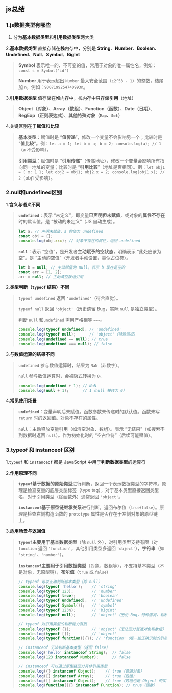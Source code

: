 ## js总结

### 1.js数据类型有哪些

1. 分为**基本数据类型**和**引用数据类型**两大类

2.**基本数据类型** 直接存储在**栈**内存中，分别是 **String**、**Number**、**Boolean**、**Undefined**、**Null**、**Symbol**、**BigInt**

> **Symbol** 表示唯一的、不可变的值，常用于对象的唯一属性名，例如：`const s = Symbol('id')`
>
> **Number** 用于表示超出 `Number` 最大安全范围（`±2^53 - 1`）的整数，结尾加 `n`，例如：`9007199254740993n`。

3.**引用数据类型** 值存储在**堆**内存中，栈内存中只存储**引用**（地址）

> **Object（对象）**、**Array（数组）**、**Function（函数）**、**Date（日期）**、**RegExp（正则表达式）**、**其他特殊对象（`Map`、`Set`）** 

4.关键区别在于**赋值**和**比较**

> **基本类型**：赋值时是 “**值传递**”，修改一个变量不会影响另一个；比较时是 “**值比较**”。例：`let a = 1; let b = a; b = 2; console.log(a); // 1`（a 不受影响）。
>
> **引用类型**：赋值时是 “**引用传递**”（传递地址），修改一个变量会影响所有指向同一地址的变量；比较时是 “**引用比较**”（地址是否相同）。例：`let obj1 = { x: 1 }; let obj2 = obj1; obj2.x = 2; console.log(obj1.x); // 2`（obj1 受影响）。

### 2.null和undefined区别

1.**含义与语义不同**

> **`undefined`**：表示 “未定义”，即变量**已声明但未赋值**，或对象的**属性不存在**时的默认值。是 “被动的未定义”（JS 自动生成）。
>
> ```js
> let a; // 声明未赋值，a 的值为 undefined
> const obj = {};
> console.log(obj.xxx); // 对象不存在的属性，返回 undefined
> ```
>
> **`null`**：表示 “空值”，是开发者**主动赋予的空状态**，明确表示 “此处应该为空”。是 “主动的空值”（开发者手动设置，类似占位符）。
>
> ```js
> let b = null; // 主动赋值为 null，表示 b 现在是空的
> const arr = [1, 2];
> arr = null; // 主动清空数组引用
> ```

2.**类型判断（`typeof` 结果）不同**

> `typeof undefined` 返回 `'undefined'`（符合直觉）。
>
> `typeof null` 返回 `'object'`（历史遗留 Bug，实际 `null` 是独立类型）。
>
> 判断 `null` 和`undefined` 需用严格相等 `===`。
>
> ```js
> console.log(typeof undefined); // 'undefined'
> console.log(typeof null);      // 'object'（特殊情况）
> console.log(undefined == null); // true
> console.log(undefined === null); // false
> ```

3.**与数值运算的结果不同**

> `undefined` 参与数值运算时，结果为 `NaN`（非数字）。
>
> `null` 参与数值运算时，会被隐式转换为 `0`。
>
> ```js
> console.log(undefined + 1); // NaN
> console.log(null + 1);      // 1（null 被转为 0）
> ```

4.**常见使用场景**

> **`undefined`**：变量声明后未赋值。函数参数未传递时的默认值。函数未写 `return` 时的返回值。对象不存在的属性。
>
> **`null`**：主动释放变量引用（如清空对象、数组）。表示 “无结果”（如搜索不到数据时返回 `null`）。作为初始化时的 “空占位符”（后续可能赋值）。

### 3.typeof 和 instanceof 区别

1.`typeof` 和 `instanceof` 都是 JavaScript 中用于**判断数据类型**的运算符

2.**作用原理不同**

> **`typeof`**基于**数据的原始类型**进行判断，返回一个表示数据类型的字符串。原理是检查变量的底层类型标签（type tag），对于基本类型直接返回类型名，对于引用类型（除函数外）通常返回 `'object'`。
>
> **`instanceof`**基于**原型链继承关系**进行判断，返回布尔值（`true`/`false`）。原理是检查右侧构造函数的 `prototype` 属性是否存在于左侧对象的原型链上。

3.**适用场景与返回值**

> **`typeof`**主要用于**基本数据类型**（除 `null` 外），对引用类型支持有限（对 `function` 返回 `'function'`，其他引用类型多返回 `'object'`），**字符串**（如 `'string'`、`'number'`）。
>
> **`instanceof`**主要用于**引用数据类型**（对象、数组等），不支持基本类型（不是对象，无原型链），**布尔值**（`true` 或 `false`）
>
> ```js
> // typeof 可以正确判断基本类型（除 null）
> console.log(typeof 'hello');    // 'string'
> console.log(typeof 123);        // 'number'
> console.log(typeof true);       // 'boolean'
> console.log(typeof undefined);  // 'undefined'
> console.log(typeof Symbol());   // 'symbol'
> console.log(typeof 123n);       // 'bigint'
> console.log(typeof null);       // 'object'（历史 Bug，特殊情况，判断 null 需用 value === null）
> 
> // typeof 对引用类型的判断能力有限
> console.log(typeof {});         // 'object'（无法区分普通对象和数组）
> console.log(typeof []);         // 'object'
> console.log(typeof function(){}); // 'function'（唯一能正确识别的引用类型）
> ```
>
> ```js
> // instanceof 无法判断基本类型（返回 false）
> console.log('hello' instanceof String);  // false
> console.log(123 instanceof Number);      // false
> 
> // instanceof 可以通过原型链区分具体引用类型
> console.log({} instanceof Object);    // true（普通对象）
> console.log([] instanceof Array);     // true（数组）
> console.log([] instanceof Object);    // true（数组也是 Object 的实例）
> console.log(function(){} instanceof Function); // true（函数）
> ```

